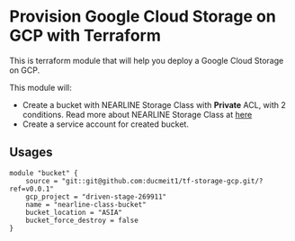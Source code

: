 # Provision Google Cloud Storage on GCP with Terraform

This is terraform module that will help you deploy a Google Cloud Storage on GCP.

This module will:

- Create a bucket with NEARLINE Storage Class with **Private** ACL, with 2 conditions. Read more about NEARLINE Storage Class at [here](https://cloud.google.com/storage/docs/storage-classes)
- Create a service account for created bucket.

## Usages

```hcl
module "bucket" {
    source = "git::git@github.com:ducmeit1/tf-storage-gcp.git/?ref=v0.0.1"
    gcp_project = "driven-stage-269911"
    name = "nearline-class-bucket"
    bucket_location = "ASIA"
    bucket_force_destroy = false
}
```
